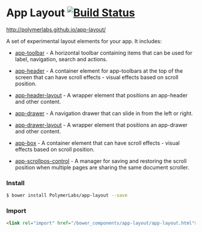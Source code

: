 # App Layout [![Build Status](https://travis-ci.org/PolymerLabs/app-layout.svg?branch=master)](https://travis-ci.org/PolymerLabs/app-layout)

http://polymerlabs.github.io/app-layout/

A set of experimental layout elements for your app. It includes:

- [app-toolbar](/app-toolbar) - A horizontal toolbar containing items that can be used for label, navigation, search and actions.

- [app-header](/app-header) - A container element for app-toolbars at the top of the screen that can have scroll effects - visual effects based on scroll position.

- [app-header-layout](/app-header-layout) - A wrapper element that positions an app-header and other content.

- [app-drawer](/app-drawer) - A navigation drawer that can slide in from the left or right.

- [app-drawer-layout](/app-drawer-layout) - A wrapper element that positions an app-drawer and other content.

- [app-box](/app-box) - A container element that can have scroll effects - visual effects based on scroll position.

- [app-scrollpos-control](/app-scrollpos-control) - A manager for saving and restoring the scroll position when multiple pages are sharing the same document scroller.


### Install

```bash
$ bower install PolymerLabs/app-layout --save
```

### Import

```html
<link rel="import" href="/bower_components/app-layout/app-layout.html">
```
